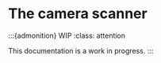 # The camera scanner

:::{admonition} WIP
:class: attention

This documentation is a work in progress.
:::